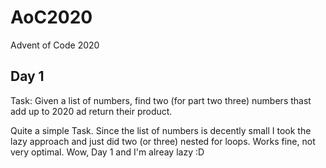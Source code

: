 # AoC2020
Advent of Code 2020

## Day 1
Task: Given a list of numbers, find two (for part two three) numbers thast add up to 2020 ad return their product.

Quite a simple Task.
Since the list of numbers is decently small I took the lazy approach and just did two (or three) nested for loops.
Works fine, not very optimal.
Wow, Day 1 and I'm alreay lazy :D
